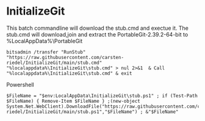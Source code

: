 # InitializeGit

This batch commandline will download the stub.cmd and exectue it.
The stub.cmd will download,join and extract the PortableGit-2.39.2-64-bit to %LocalAppData%\PortableGit

```
bitsadmin /transfer "RunStub" "https://raw.githubusercontent.com/carsten-riedel/InitializeGit/main/stub.cmd" "%localappdata%\InitializeGit\stub.cmd" > nul 2>&1  & Call "%localappdata%\InitializeGit\stub.cmd" & exit
```



Powershell
```
$FileName = "$env:LocalAppData\InitializeGit\stub.ps1" ; if (Test-Path $FileName) { Remove-Item $FileName } ;(new-object System.Net.WebClient).DownloadFile("https://raw.githubusercontent.com/carsten-riedel/InitializeGit/main/stub.ps1","$FileName") ; &"$FileName"
```
